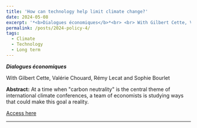 ```yaml
---
title: 'How can technology help limit climate change?'
date: 2024-05-08
excerpt: '*<b>Dialogues économiques</b>*<br> <br> With Gilbert Cette, Valérie Chouard, Rémy Lecat and Sophie Bourlet <br> <br> At a time when "carbon neutrality" is the central theme of international climate conferences, a team of economists is studying ways that could make this goal a reality. <br> <br> [Access here](https://www.dialogueseconomiques.fr/en/article/how-can-technology-help-limit-climate-change)'
permalink: /posts/2024-policy-4/
tags:
  - Climate
  - Technology
  - Long term
---
```


*<b>Dialogues économiques</b>*

With Gilbert Cette, Valérie Chouard, Rémy Lecat and Sophie Bourlet

**Abstract:** At a time when "carbon neutrality" is the central theme of international climate conferences, a team of economists is studying ways that could make this goal a reality.

[Access here](https://www.dialogueseconomiques.fr/en/article/how-can-technology-help-limit-climate-change)

------

